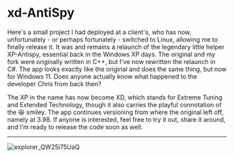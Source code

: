 # xd-AntiSpy

Here's a small project I had deployed at a client's, who has now, unfortunately - or perhaps fortunately - switched to Linux, allowing me to finally release it. It was and remains a relaunch of the legendary little helper XP-Antispy, essential back in the Windows XP days. The original and my fork were originally written in C++, but I've now rewritten the relaunch in C#. The app looks exactly like the original and does the same thing, but now for Windows 11. Does anyone actually know what happened to the developer Chris from back then? 

The XP in the name has now become XD, which stands for Extreme Tuning and Extended Technology, though it also carries the playful connotation of the 😆 smiley. The app continues versioning from where the original left off, namely at 3.98. If anyone is interested, feel free to try it out, share it around, and I'm ready to release the code soon as well.

---

![explorer_QW25i75UaQ](https://github.com/builtbybel/xd-Antispy/assets/57478606/0ae9aaa4-0645-4b07-986c-777014e1fa1e)
